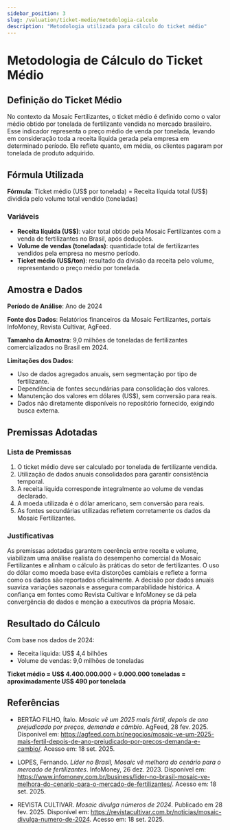 ```yaml
---
sidebar_position: 3
slug: /valuation/ticket-medio/metodologia-calculo
description: "Metodologia utilizada para cálculo do ticket médio"
---
```


# Metodologia de Cálculo do Ticket Médio

## Definição do Ticket Médio

No contexto da Mosaic Fertilizantes, o ticket médio é definido como o valor médio obtido por tonelada de fertilizante vendida no mercado brasileiro. Esse indicador representa o preço médio de venda por tonelada, levando em consideração toda a receita líquida gerada pela empresa em determinado período. Ele reflete quanto, em média, os clientes pagaram por tonelada de produto adquirido.

## Fórmula Utilizada

**Fórmula**: Ticket médio (US$ por tonelada) = Receita líquida total (US$) dividida pelo volume total vendido (toneladas)

### Variáveis

- **Receita líquida (US$)**: valor total obtido pela Mosaic Fertilizantes com a venda de fertilizantes no Brasil, após deduções.
- **Volume de vendas (toneladas)**: quantidade total de fertilizantes vendidos pela empresa no mesmo período.
- **Ticket médio (US$/ton)**: resultado da divisão da receita pelo volume, representando o preço médio por tonelada.

## Amostra e Dados

**Período de Análise**: Ano de 2024

**Fonte dos Dados**: Relatórios financeiros da Mosaic Fertilizantes, portais InfoMoney, Revista Cultivar, AgFeed.

**Tamanho da Amostra**: 9,0 milhões de toneladas de fertilizantes comercializados no Brasil em 2024.

**Limitações dos Dados**:
- Uso de dados agregados anuais, sem segmentação por tipo de fertilizante.
- Dependência de fontes secundárias para consolidação dos valores.
- Manutenção dos valores em dólares (US$), sem conversão para reais.
- Dados não diretamente disponíveis no repositório fornecido, exigindo busca externa.

## Premissas Adotadas

### Lista de Premissas

1. O ticket médio deve ser calculado por tonelada de fertilizante vendida.
2. Utilização de dados anuais consolidados para garantir consistência temporal.
3. A receita líquida corresponde integralmente ao volume de vendas declarado.
4. A moeda utilizada é o dólar americano, sem conversão para reais.
5. As fontes secundárias utilizadas refletem corretamente os dados da Mosaic Fertilizantes.

### Justificativas

As premissas adotadas garantem coerência entre receita e volume, viabilizam uma análise realista do desempenho comercial da Mosaic Fertilizantes e alinham o cálculo às práticas do setor de fertilizantes. O uso do dólar como moeda base evita distorções cambiais e reflete a forma como os dados são reportados oficialmente. A decisão por dados anuais suaviza variações sazonais e assegura comparabilidade histórica. A confiança em fontes como Revista Cultivar e InfoMoney se dá pela convergência de dados e menção a executivos da própria Mosaic.

## Resultado do Cálculo

Com base nos dados de 2024:

- Receita líquida: US$ 4,4 bilhões
- Volume de vendas: 9,0 milhões de toneladas

**Ticket médio = US$ 4.400.000.000 ÷ 9.000.000 toneladas = aproximadamente US$ 490 por tonelada**

## Referências

- BERTÃO FILHO, Ítalo. *Mosaic vê um 2025 mais fértil, depois de ano prejudicado por preços, demanda e câmbio*. AgFeed, 28 fev. 2025. Disponível em: https://agfeed.com.br/negocios/mosaic-ve-um-2025-mais-fertil-depois-de-ano-prejudicado-por-precos-demanda-e-cambio/. Acesso em: 18 set. 2025.

- LOPES, Fernando. *Líder no Brasil, Mosaic vê melhora do cenário para o mercado de fertilizantes*. InfoMoney, 26 dez. 2023. Disponível em: https://www.infomoney.com.br/business/lider-no-brasil-mosaic-ve-melhora-do-cenario-para-o-mercado-de-fertilizantes/. Acesso em: 18 set. 2025.

- REVISTA CULTIVAR. *Mosaic divulga números de 2024*. Publicado em 28 fev. 2025. Disponível em: https://revistacultivar.com.br/noticias/mosaic-divulga-numero-de-2024. Acesso em: 18 set. 2025.
